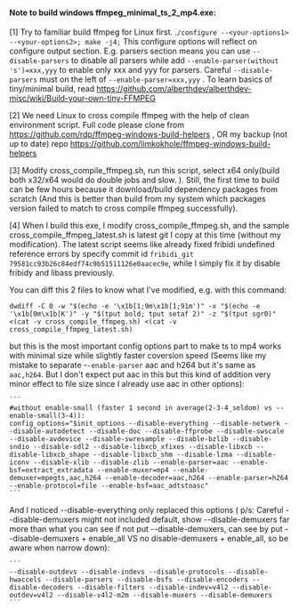 
#### Note to build windows ffmpeg_minimal_ts_2_mp4.exe:

[1] Try to familiar build ffmpeg for Linux first. .`/configure --<your-options1> --<your-options2>; make -j4;` This configure options will reflect on configure output section. E.g. parsers section means you can use `--disable-parsers` to disable all parsers while add `--enable-parser(without 's')=xxx,yyy` to enable only xxx and yyy for parsers. Careful `--disable-parsers` must on the left of `--enable-parser=xxx,yyy` . To learn basics of tiny/minimal build, read https://github.com/alberthdev/alberthdev-misc/wiki/Build-your-own-tiny-FFMPEG

[2] We need Linux to cross compile ffmpeg with the help of clean environment script. Full code please clone from https://github.com/rdp/ffmpeg-windows-build-helpers , OR my backup (not up to date) repo https://github.com/limkokhole/ffmpeg-windows-build-helpers  

[3] Modify cross_compile_ffmpeg.sh, run this script, select x64 only(build both x32/x64 would do double jobs and slow. ). Still, the first time to build can be few hours because it download/build dependency packages from scratch (And this is better than build from my system which packages version failed to match to cross compile ffmpeg successfully).  

[4] When I build this exe, I modify cross_compile_ffmpeg.sh, and the sample cross_compile_ffmpeg_latest.sh is latest git I copy at this time (without my modification). The latest script seems like already fixed fribidi undefined reference errors by specify commit id `fribidi_git 79581cc93b26c84edf74c9b51511126e0aacec9e`, while I simply fix it by disable fribidy and libass previously.  

You can diff this 2 files to know what I've modified, e.g. with this command:  

`dwdiff -C 0 -w "$(echo -e '\x1b[1;9m\x1b[1;91m')" -x "$(echo -e '\x1b[0m\x1b[K')" -y "$(tput bold; tput setaf 2)" -z "$(tput sgr0)" <(cat -v cross_compile_ffmpeg.sh) <(cat -v cross_compile_ffmpeg_latest.sh)`  

but this is the most important config options part to make ts to mp4 works with minimal size while slightly faster coversion speed (Seems like my mistake to separate -`-enable-parser` aac and h264 but it's same as `aac,h264`. But I don't expect put aac in this but this kind of addition very minor effect to file size since I already use aac in other options):  

    ```
    #without enable-small (faster 1 second in average(2-3-4_seldom) vs --enable-small(3-4)):
    config_options="$init_options --disable-everything --disable-network --disable-autodetect --disable-doc --disable-ffprobe --disable-swscale --disable-avdevice --disable-swresample --disable-bzlib --disable-sndio --disable-sdl2 --disable-libxcb_xfixes --disable-libxcb --disable-libxcb_shape --disable-libxcb_shm --disable-lzma --disable-iconv --disable-xlib --disable-zlib --enable-parser=aac --enable-bsf=extract_extradata --enable-muxer=mp4 --enable-demuxer=mpegts,aac,h264 --enable-decoder=aac,h264 --enable-parser=h264 --enable-protocol=file --enable-bsf=aac_adtstoasc"
    ```

And I noticed --disable-everything only replaced this options ( p/s: Careful --disable-demuxers might not included default, show --disable-demuxers far more than what you can see if not put --disable-demuxers, can see by put --disable-demuxers + enable_all VS no disable-demuxers + enable_all, so be aware when narrow down):
    
    ```
    --disable-outdevs --disable-indevs --disable-protocols --disable-hwaccels --disable-parsers --disable-bsfs --disable-encoders --disable-decoders --disable-filters --disable-indev=v4l2 --disable-outdev=v4l2 --disable-v4l2-m2m --disable-muxers --disable-demuxers
    ```




